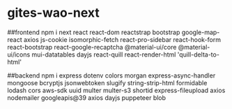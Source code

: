 # gites-wao-next

##frontend
npm i next react react-dom reactstrap bootstrap google-map-react axios js-cookie isomorphic-fetch react-pro-sidebar react-hook-form react-bootstrap react-google-recaptcha @material-ui/core @material-ui/icons mui-datatables dayjs react-quill react-render-html 'quill-delta-to-html'


##backend
npm i express dotenv colors morgan express-async-handler mongoose bcryptjs jsonwebtoken slugify string-strip-html formidable lodash cors aws-sdk uuid multer multer-s3 shortid express-fileupload axios nodemailer googleapis@39 axios dayjs puppeteer blob

 
